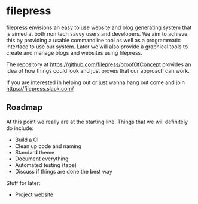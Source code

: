 # filepress

filepress envisions an easy to use website and blog generating system that is aimed at both non tech savvy users and developers. We aim to achieve this by providing a usable commandline tool as well as a programmatic interface to use our system. Later we will also provide a graphical tools to create and manage blogs and websites using filepress.

The repository at https://github.com/filepress/proofOfConcept provides an idea of how things could look and just proves that our approach can work.

If you are interested in helping out or just wanna hang out come and join https://filepress.slack.com/

## Roadmap

At this point we really are at the starting line. Things that we will definitely do include:

- Build a CI
- Clean up code and naming
- Standard theme
- Document everything
- Automated testing (tape)
- Discuss if things are done the best way

Stuff for later:

- Project website
